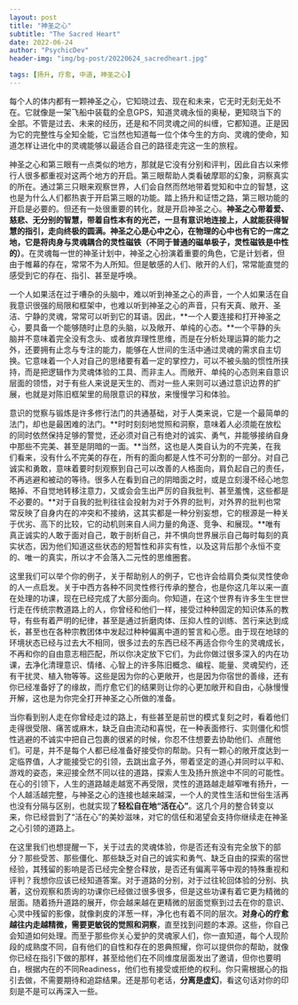 ```yaml
---
layout: post
title: "神圣之心"
subtitle: "The Sacred Heart"
date: 2022-06-24
author: "PsychicDev"
header-img: "img/bg-post/20220624_sacredheart.jpg"

tags: [扬升, 疗愈, 中道, 神圣之心]
---
```


每个人的体内都有一颗神圣之心，它知晓过去、现在和未来，它无时无刻无处不在。它就像是一架飞船中装载的全息GPS，知道灵魂永恒的奥秘，更知晓当下的全部。不管是过去、未来的经历，还是和不同灵魂之间的纠缠，它都知道。正是因为它的完整性与全知全能，它当然也知道每一位个体今生的方向、灵魂的使命，知道怎样让进化中的灵魂能够以最适合自己的路径走完这一生的旅程。

神圣之心和第三眼有一点类似的地方，那就是它没有分别和评判，因此自古以来修行人很多都重视对这两个地方的开启。第三眼帮助人类看破摩耶的幻象，洞察真实的所在。通过第三只眼来观察世界，人们会自然而然地带着觉知和中立的智慧，这也是为什么人们都热衷于开启第三眼的功能。踏上扬升和证悟之路，第三眼功能的开启是必要的。但还有一处很重要的转化，就是开启神圣之心。**神圣之心带着爱、慈悲、无分别的智慧，带着自性本有的光芒，一旦有意识地连接上，人就能获得智慧的指引，走向终极的圆满。神圣之心是心中之心，在物理的心中也有它的一席之地，它是将肉身与灵魂耦合的灵性磁铁（不同于普通的磁单极子，灵性磁铁是中性的）**。在灵魂每一世的神圣计划中，神圣之心扮演着重要的角色，它是计划者，但由于帷幕的存在，常常不为人所知。但是敏感的人们、敞开的人们，常常能直觉的感受到它的存在、指引、甚至是呼唤。

一个人如果活在过于嘈杂的头脑中，难以听到神圣之心的声音，一个人如果活在自我意识很强的局限和框架中，也难以听到神圣之心的声音，只有天真、敞开、圣洁、宁静的灵魂，常常可以听到它的耳语。因此，**一个人要连接和打开神圣之心，要具备一个能够随时止息的头脑，以及敞开、单纯的心态。**一个平静的头脑并不意味着完全没有念头、或者放弃理性思维，而是在分析处理运算的能力之外，还要拥有止念与专注的能力，能够在人世间的生活中通过灵魂的需求自主切换。它意味着一个人对自己的思绪要有着一定的掌控力，可以不被头脑的惯性所挟持，而是把逻辑作为灵魂体验的工具、而非主人。而敞开、单纯的心态则来自意识层面的领悟，对于有些人来说是天生的、而对一些人来则可以通过意识边界的扩展，也就是对陈旧框架里的局限意识的释放，来慢慢学习和体验。

意识的觉察与锻炼是许多修行法门的共通基础，对于人类来说，它是一个最简单的法门，却也是最困难的法门。**时时刻刻地觉照和洞察，意味着人必须能在放松的同时依然保持足够的警觉，还必须对自己有绝对的诚实、勇气，并能够接纳自身中那些不完美、甚至是阴暗的一面。**当然，这也是人类自认为的不完美，在我们看来，没有什么不完美的存在，所有的面向都是人性不可分割的一部分。对自己诚实和勇敢，意味着要时刻观察到自己可以改善的人格面向，肩负起自己的责任，不再逃避和被动的等待。很多人在看到自己的阴暗面之时，或是立刻漫不经心地忽略掉、不自觉地转移注意力，又或会会生出严厉的自我批判、甚至羞愧，这些都是不必要的。**对于自我的批判往往会投射为对于外界的批判，对外界的批判也常常反映了自身内在的冲突和不接纳，这其实都是一种分别妄想，它的根源是一种关于优劣、高下的比较，它的动机则来自人间力量的角逐、竞争、和展现。**唯有真正诚实的人敢于面对自己，敢于剖析自己，并不惧向世界展示自己每时每刻的真实状态，因为他们知道这些状态的短暂性和非实有性，以及这背后那个永恒不变的、唯一的真实，所以才不会落入二元性的思维圈套。

这里我们可以举个你的例子，关于帮助别人的例子，它也许会给肩负类似灵性使命的人一点启发。关于中西方各种不同灵性修行传承的整合，也是你这几年以来一直在处理的功课，现在已经完成了大部分面向。你知道，在这个世界有许多生生世世行走在传统宗教道路上的人，你曾经和他们一样，接受过种种固定的知识体系的教导，有些有着严明的纪律，甚至是通过折磨肉体、压抑人性的训练、苦行来达到成长，甚至也在各种宗教团体中发起过种种偏离中道的誓言和心愿。由于现在地球的环境状态已经与过去大不相同，很多过去的东西已经不再适合你今生的灵魂成长，不再和你的自由意志相匹配，所以你决定放下它们，为此你做过很多深入的内在功课，去净化清理意识、情绪、心智上的许多陈旧概念、编程、能量、灵魂契约，还有干扰灵、植入物等等。这些是因为你的心更敞开，也是因为你宿世的善缘，还有你已经准备好了的缘故，而疗愈它们的结果则让你的心更加敞开和自由，心脉慢慢开解，这也是为你完全打开神圣之心所做的准备。

当你看到别人走在你曾经走过的路上，有些甚至是前世的模式复刻之时，看着他们走得很受限、痛苦或麻木，缺乏自由流动和喜悦，在一种表面修行、实则僵化和惯性逃避的不诚实中把自己包裹的很紧的时候，你忍不住想要去协助他们、点醒他们。可是，并不是每个人都已经准备好接受你的帮助。只有一颗心的敞开度达到一定临界值，人才能接受它的引领，去跳出盒子外，带着坚定的道心并同时以平和、游戏的姿态，来迎接全然不同以往的道路，探索人生及扬升旅途中不同的可能性。在心的引领下，人生的道路越走越宽不再受限，灵性的道路越走越窄唯有扬升，一个人越活越完整，与神圣之心的连接也越来越深，一个人的灵性生活和世俗生活再也没有分隔与区别，也就实现了**轻松自在地“活在心”**。这几个月的整合转变以来，你已经尝到了“活在心”的美妙滋味，对它的信任和渴望会支持你继续走在神圣之心引领的道路上。

在这里我们也想提醒一下，关于过去的灵魂体验，你是否还有没有完全放下的部分？那些受苦、那些僵化、那些缺乏对自己的诚实和勇气、缺乏自由的探索的宿世经验，其残留的影响是否已经完全整合释放，是否还有偏离平等中观的特殊重视和评判？我想你应该已经知道答案。对于道路的分别，对于过往轮回体验的分别、执著，这份观察和质询的功课你已经做过很多很多，但是这些功课有着它更为精微的层面。随着扬升道路的展开，你会越来越在更精微的层面觉察到过去在你的意识、心灵中残留的影像，就像剥皮的洋葱一样，净化也有着不同的层次。**对身心的疗愈越往内走越精微，需要更敏锐的觉照和洞察**，直至找到问题的本源。这些，你自己会知道如何处理。而至于那些你关心爱护的灵魂家人们，你一直知道，每个人现阶段的成熟度不同，自有他们的自性和存在的恩典照耀，你可以提供你的帮助，就像你已经在指引下做的那样，甚至给他们在不同维度层面发出了邀请，但你也要明白，根据内在的不同Readiness，他们也有接受或拒绝的权利。你只需根据心的指引去做，不需要期待和追踪结果。还是那句老话，**分离是虚幻**，看这句话对你的印刻是不是可以再深入一些。
